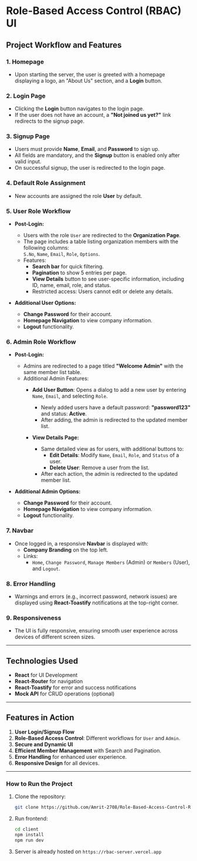 # Role-Based Access Control (RBAC) UI

## Project Workflow and Features

### 1. **Homepage**
   - Upon starting the server, the user is greeted with a homepage displaying a logo, an "About Us" section, and a **Login** button.

### 2. **Login Page**
   - Clicking the **Login** button navigates to the login page.  
   - If the user does not have an account, a **"Not joined us yet?"** link redirects to the signup page.

### 3. **Signup Page**
   - Users must provide **Name**, **Email**, and **Password** to sign up.  
   - All fields are mandatory, and the **Signup** button is enabled only after valid input.  
   - On successful signup, the user is redirected to the login page.  

### 4. **Default Role Assignment**
   - New accounts are assigned the role **User** by default.

### 5. **User Role Workflow**
   - **Post-Login:**  
     - Users with the role `User` are redirected to the **Organization Page**.  
     - The page includes a table listing organization members with the following columns:  
       `S.No`, `Name`, `Email`, `Role`, `Options`.  
     - Features:  
       - **Search bar** for quick filtering.  
       - **Pagination** to show 5 entries per page.  
       - **View Details** button to see user-specific information, including ID, name, email, role, and status.  
       - Restricted access: Users cannot edit or delete any details.  

   - **Additional User Options:**  
     - **Change Password** for their account.  
     - **Homepage Navigation** to view company information.  
     - **Logout** functionality.  

### 6. **Admin Role Workflow**
   - **Post-Login:**  
     - Admins are redirected to a page titled **"Welcome Admin"** with the same member list table.  
     - Additional Admin Features:  
       - **Add User Button**: Opens a dialog to add a new user by entering `Name`, `Email`, and selecting `Role`.  
         - Newly added users have a default password: **"password123"** and status: **Active**.  
         - After adding, the admin is redirected to the updated member list.  

       - **View Details Page:**  
         - Same detailed view as for users, with additional buttons to:  
           - **Edit Details**: Modify `Name`, `Email`, `Role`, and `Status` of a user.  
           - **Delete User**: Remove a user from the list.  
         - After each action, the admin is redirected to the updated member list.

   - **Additional Admin Options:**  
     - **Change Password** for their account.  
     - **Homepage Navigation** to view company information.  
     - **Logout** functionality.  

### 7. **Navbar**
   - Once logged in, a responsive **Navbar** is displayed with:  
     - **Company Branding** on the top left.  
     - Links:  
       - `Home`, `Change Password`, `Manage Members` (Admin) or `Members` (User), and `Logout`.  

### 8. **Error Handling**
   - Warnings and errors (e.g., incorrect password, network issues) are displayed using **React-Toastify** notifications at the top-right corner.

### 9. **Responsiveness**
   - The UI is fully responsive, ensuring smooth user experience across devices of different screen sizes.

---

## Technologies Used
- **React** for UI Development  
- **React-Router** for navigation  
- **React-Toastify** for error and success notifications  
- **Mock API** for CRUD operations (optional)  

---

## Features in Action
1. **User Login/Signup Flow**  
2. **Role-Based Access Control**: Different workflows for `User` and `Admin`.  
3. **Secure and Dynamic UI**  
4. **Efficient Member Management** with Search and Pagination.  
5. **Error Handling** for enhanced user experience.  
6. **Responsive Design** for all devices.

---

### How to Run the Project
1. Clone the repository:
   ```bash
   git clone https://github.com/Amrit-2708/Role-Based-Access-Control-RBAC
   ```
   
2. Run frontend:
   ```bash
   cd client
   npm install
   npm run dev
   ```
   
3. Server is already hosted on `https://rbac-server.vercel.app`
